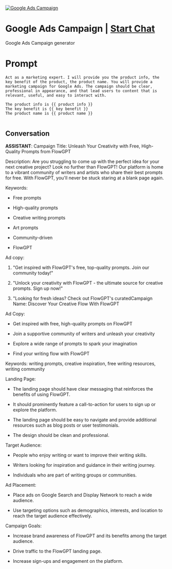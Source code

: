 
[![Google Ads Campaign ](https://flow-prompt-covers.s3.us-west-1.amazonaws.com/icon/illustrative/illus_1.png)](https://gptcall.net/chat.html?data=%7B%22contact%22%3A%7B%22id%22%3A%22HAaJgx93yyiXLaujDDZ4c%22%2C%22flow%22%3Atrue%7D%7D)
# Google Ads Campaign  | [Start Chat](https://gptcall.net/chat.html?data=%7B%22contact%22%3A%7B%22id%22%3A%22HAaJgx93yyiXLaujDDZ4c%22%2C%22flow%22%3Atrue%7D%7D)
Google Ads Campaign generator 

# Prompt

```
Act as a marketing expert. I will provide you the product info, the key benefit of the product, the product name. You will provide a marketing campaign for Google Ads. The campaign should be clear, professional in appearance, and that lead users to content that is relevant, useful, and easy to interact with.

The product info is {{ product info }}
The key benefit is {{ key benefit }}
The product name is {{ product name }}


```

## Conversation

**ASSISTANT**: Campaign Title: Unleash Your Creativity with Free, High-Quality Prompts from FlowGPT



Description: Are you struggling to come up with the perfect idea for your next creative project? Look no further than FlowGPT! Our platform is home to a vibrant community of writers and artists who share their best prompts for free. With FlowGPT, you'll never be stuck staring at a blank page again.



Keywords: 

- Free prompts

- High-quality prompts

- Creative writing prompts

- Art prompts

- Community-driven

- FlowGPT



Ad copy: 



1. "Get inspired with FlowGPT's free, top-quality prompts. Join our community today!" 

2. "Unlock your creativity with FlowGPT - the ultimate source for creative prompts. Sign up now!"

3. "Looking for fresh ideas? Check out FlowGPT's curatedCampaign Name: Discover Your Creative Flow With FlowGPT



Ad Copy:

- Get inspired with free, high-quality prompts on FlowGPT

- Join a supportive community of writers and unleash your creativity

- Explore a wide range of prompts to spark your imagination 

- Find your writing flow with FlowGPT



Keywords: writing prompts, creative inspiration, free writing resources, writing community



Landing Page:

- The landing page should have clear messaging that reinforces the benefits of using FlowGPT.

- It should prominently feature a call-to-action for users to sign up or explore the platform.

- The landing page should be easy to navigate and provide additional resources such as blog posts or user testimonials.

- The design should be clean and professional.



Target Audience:

- People who enjoy writing or want to improve their writing skills.

- Writers looking for inspiration and guidance in their writing journey.

- Individuals who are part of writing groups or communities.



Ad Placement:

- Place ads on Google Search and Display Network to reach a wide audience.

- Use targeting options such as demographics, interests, and location to reach the target audience effectively.



Campaign Goals:

- Increase brand awareness of FlowGPT and its benefits among the target audience.

- Drive traffic to the FlowGPT landing page.

- Increase sign-ups and engagement on the platform.


